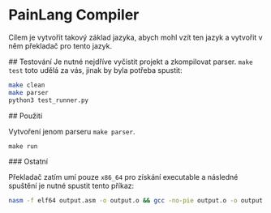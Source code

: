 # PainLang Compiler

Cílem je vytvořit takový základ jazyka, abych mohl vzít ten jazyk a vytvořit v něm překladač pro tento jazyk. 

## Testování
Je nutné nejdříve vyčistit projekt a zkompilovat parser. `make test` toto udělá za vás, jinak by byla potřeba spustit: 
```bash
make clean
make parser
python3 test_runner.py
```

## Použití

Vytvoření jenom parseru `make parser`. 
```
make run
```


### Ostatní

Překladač zatím umí pouze `x86_64` pro získání executable a následné spuštění je nutné spustit tento příkaz:

```bash
nasm -f elf64 output.asm -o output.o && gcc -no-pie output.o -o output && ./output
```
